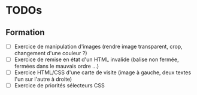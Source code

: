 # TODOs

## Formation

- [ ] Exercice de manipulation d'images (rendre image transparent, crop, changement d'une couleur ?)
- [ ] Exercice de remise en état d'un HTML invalide (balise non fermée, fermées dans le mauvais ordre ...)
- [ ] Exercice HTML/CSS d'une carte de visite (image à gauche, deux textes l'un sur l'autre à droite)
- [ ] Exercice de priorités sélecteurs CSS
